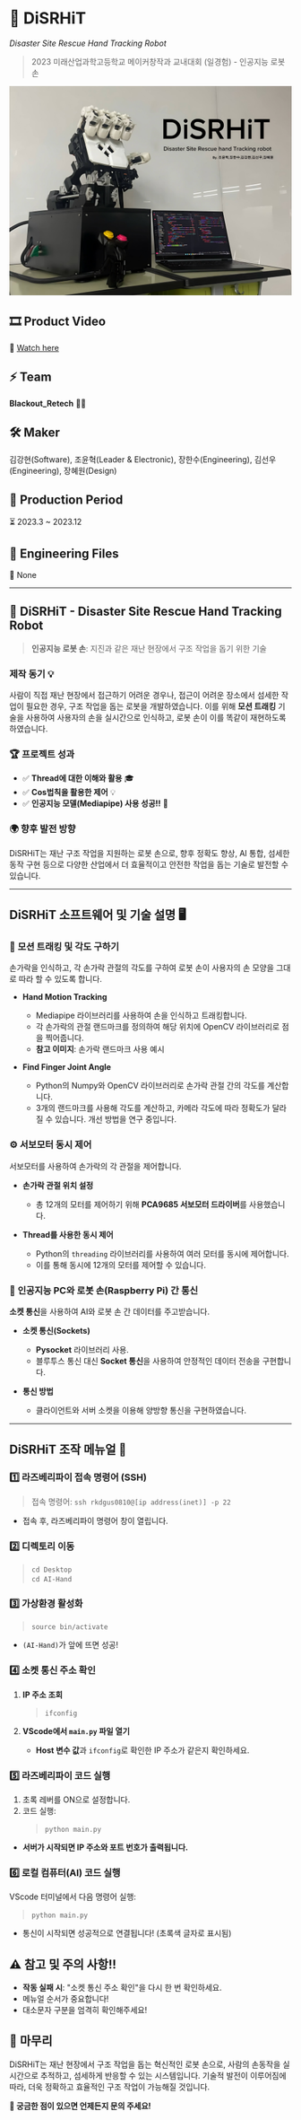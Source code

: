 # 🦾 **DiSRHiT**  
*Disaster Site Rescue Hand Tracking Robot*  
> 2023 미래산업과학고등학교 메이커창작과 교내대회 (일경험) - 인공지능 로봇 손

![DiSRHiT Image](profile_image.jpeg)  

## 🎞 Product Video
🔗 [Watch here](https://m.youtube.com/watch?v=zfUQFC6qfBE)   

## ⚡ Team
**Blackout_Retech** 🏴‍☠️

## 🛠️ Maker
김강현(Software), 조윤혁(Leader & Electronic), 장한수(Engineering), 김선우(Engineering), 장혜원(Design) 

## 📅 Production Period
⏳ 2023.3 ~ 2023.12

## 📂 Engineering Files
📁 None 

---

## 🦾 **DiSRHiT - Disaster Site Rescue Hand Tracking Robot**  
> **인공지능 로봇 손**: 지진과 같은 재난 현장에서 구조 작업을 돕기 위한 기술

### 제작 동기 💡  
사람이 직접 재난 현장에서 접근하기 어려운 경우나, 접근이 어려운 장소에서 섬세한 작업이 필요한 경우, 구조 작업을 돕는 로봇을 개발하였습니다. 이를 위해 **모션 트래킹** 기술을 사용하여 사용자의 손을 실시간으로 인식하고, 로봇 손이 이를 똑같이 재현하도록 하였습니다. 

### 🏆 프로젝트 성과
- ✅ **Thread에 대한 이해와 활용** 🎓
- ✅ **Cos법칙을 활용한 제어** 💡
- ✅ **인공지능 모델(Mediapipe) 사용 성공!!** 🎯

### 🌍 향후 발전 방향
DiSRHiT는 재난 구조 작업을 지원하는 로봇 손으로, 향후 정확도 향상, AI 통합, 섬세한 동작 구현 등으로 다양한 산업에서 더 효율적이고 안전한 작업을 돕는 기술로 발전할 수 있습니다.

---

## DiSRHiT 소프트웨어 및 기술 설명 🖥️

### 📐 **모션 트래킹 및 각도 구하기**  
손가락을 인식하고, 각 손가락 관절의 각도를 구하여 로봇 손이 사용자의 손 모양을 그대로 따라 할 수 있도록 합니다.

- **Hand Motion Tracking**  
  - Mediapipe 라이브러리를 사용하여 손을 인식하고 트래킹합니다.  
  - 각 손가락의 관절 랜드마크를 정의하여 해당 위치에 OpenCV 라이브러리로 점을 찍어줍니다.
  - **참고 이미지**: 손가락 랜드마크 사용 예시
  
- **Find Finger Joint Angle**  
  - Python의 Numpy와 OpenCV 라이브러리로 손가락 관절 간의 각도를 계산합니다.
  - 3개의 랜드마크를 사용해 각도를 계산하고, 카메라 각도에 따라 정확도가 달라질 수 있습니다. 개선 방법을 연구 중입니다.

### ⚙ **서보모터 동시 제어**  
서보모터를 사용하여 손가락의 각 관절을 제어합니다.

- **손가락 관절 위치 설정**  
  - 총 12개의 모터를 제어하기 위해 **PCA9685 서보모터 드라이버**를 사용했습니다.
  
- **Thread를 사용한 동시 제어**  
  - Python의 `threading` 라이브러리를 사용하여 여러 모터를 동시에 제어합니다.
  - 이를 통해 동시에 12개의 모터를 제어할 수 있습니다.

### 📡 **인공지능 PC와 로봇 손(Raspberry Pi) 간 통신**  
**소켓 통신**을 사용하여 AI와 로봇 손 간 데이터를 주고받습니다.

- **소켓 통신(Sockets)**  
  - **Pysocket** 라이브러리 사용.
  - 블루투스 통신 대신 **Socket 통신**을 사용하여 안정적인 데이터 전송을 구현합니다.
  
- **통신 방법**  
  - 클라이언트와 서버 소켓을 이용해 양방향 통신을 구현하였습니다.
 
---

## DiSRHiT 조작 메뉴얼 📝

### 1️⃣ **라즈베리파이 접속 명령어 (SSH)**  
> 접속 명령어: `ssh rkdgus0810@[ip address(inet)] -p 22`  
- 접속 후, 라즈베리파이 명령어 창이 열립니다.

### 2️⃣ **디렉토리 이동**  
> `cd Desktop`  
> `cd AI-Hand`

### 3️⃣ **가상환경 활성화**  
> `source bin/activate`  
- `(AI-Hand)`가 앞에 뜨면 성공!

### 4️⃣ **소켓 통신 주소 확인**  
1. **IP 주소 조회**  
   > `ifconfig`  

2. **VScode에서 `main.py` 파일 열기**  
   - **Host 변수 값**과 `ifconfig`로 확인한 IP 주소가 같은지 확인하세요.

### 5️⃣ **라즈베리파이 코드 실행**  
1. 초록 레버를 ON으로 설정합니다.  
2. 코드 실행:  
   > `python main.py`  
- **서버가 시작되면 IP 주소와 포트 번호가 출력됩니다.**

### 6️⃣ **로컬 컴퓨터(AI) 코드 실행**  
VScode 터미널에서 다음 명령어 실행:  
> `python main.py`  
- 통신이 시작되면 성공적으로 연결됩니다! (초록색 글자로 표시됨)

## ⚠️ **참고 및 주의 사항!!**  
- **작동 실패 시**: "소켓 통신 주소 확인"을 다시 한 번 확인하세요.
- 메뉴얼 순서가 중요합니다!
- 대소문자 구분을 엄격히 확인해주세요!  

## **🎉 마무리**  
DiSRHiT는 재난 현장에서 구조 작업을 돕는 혁신적인 로봇 손으로, 사람의 손동작을 실시간으로 추적하고, 섬세하게 반응할 수 있는 시스템입니다. 기술적 발전이 이루어짐에 따라, 더욱 정확하고 효율적인 구조 작업이 가능해질 것입니다.

**💬 궁금한 점이 있으면 언제든지 문의 주세요!**
